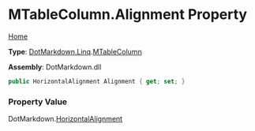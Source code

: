 # MTableColumn\.Alignment Property

[Home](../../../../README.md)

**Type**: [DotMarkdown.Linq](../../README.md)\.[MTableColumn](../README.md)

**Assembly**: DotMarkdown\.dll

```csharp
public HorizontalAlignment Alignment { get; set; }
```

### Property Value

DotMarkdown\.[HorizontalAlignment](../../../HorizontalAlignment/README.md)

